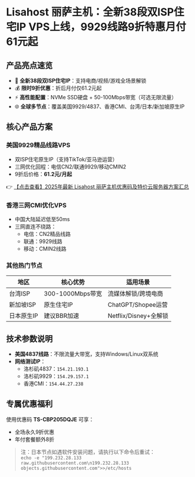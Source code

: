 # Lisahost 丽萨主机：全新38段双ISP住宅IP VPS上线，9929线路9折特惠月付61元起

## 产品亮点速览
- 🚀 **全新38段双ISP住宅IP**：支持电商/视频/游戏全场景解锁
- 💰 **限时9折优惠**：折后月付仅61.2元起
- ⚡ **高性能配置**：NVMe SSD硬盘 + 50-100Mbps带宽（可选无限流量）
- 🌐 **全球多节点**：覆盖美国9929/4837、香港CMI、台湾/日本/新加坡原生IP

## 核心产品方案

### 美国9929精品线路VPS
- 双ISP住宅原生IP（支持TikTok/亚马逊运营）
- 三网优化回程：电信CN2/联通9929/移动CMIN2
- 9折后价格：**61.2元/月起**

👉 [【点击查看】2025年最新 Lisahost 丽萨主机优惠码及特价云服务器方案汇总](https://bit.ly/lisazhuji)

### 香港三网CMI优化VPS
- 中国大陆延迟低至50ms
- 三网直连不绕路：
  - 电信：CN2精品线路
  - 联通：9929线路
  - 移动：CMIN2线路

### 其他热门节点
| 地区       | 核心优势                          | 适用场景                |
|------------|-----------------------------------|-------------------------|
| 台湾ISP    | 300-1000Mbps带宽                 | 流媒体解锁/跨境电商     |
| 新加坡ISP  | 原生住宅IP                       | ChatGPT/Shopee运营      |
| 日本原生IP | 建议BBR加速                      | Netflix/Disney+全解锁   |

## 技术参数说明
- **美国4837线路**：不限流量大带宽，支持Windows/Linux双系统
- **网络测试IP**：
  - 洛杉矶4837：`154.21.193.1`
  - 洛杉矶9929：`154.29.157.1`
  - 香港CMI：`154.44.27.238`

## 专属优惠福利
使用优惠码 **TS-CBP205DQJE** 可享：
- 全场永久9折优惠
- 年付套餐额外8折

> 注：日本节点如遇软件安装问题，请执行以下命令后重试：  
> `echo -e "199.232.28.133 raw.githubusercontent.com\n199.232.28.133 objects.githubusercontent.com">>/etc/hosts`